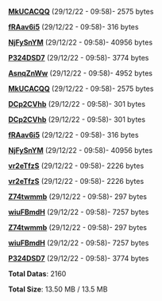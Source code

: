 [**MkUCACQQ**](/data/MkUCACQQ.txt) (29/12/22 - 09:58)- 2575 bytes

[**fRAav6i5**](/data/fRAav6i5.txt) (29/12/22 - 09:58)- 316 bytes

[**NjFySnYM**](/data/NjFySnYM.txt) (29/12/22 - 09:58)- 40956 bytes

[**P324DSD7**](/data/P324DSD7.txt) (29/12/22 - 09:58)- 3774 bytes

[**AsnqZnWw**](/data/AsnqZnWw.txt) (29/12/22 - 09:58)- 4952 bytes

[**MkUCACQQ**](/data/MkUCACQQ.txt) (29/12/22 - 09:58)- 2575 bytes

[**DCp2CVhb**](/data/DCp2CVhb.txt) (29/12/22 - 09:58)- 301 bytes

[**DCp2CVhb**](/data/DCp2CVhb.txt) (29/12/22 - 09:58)- 301 bytes

[**fRAav6i5**](/data/fRAav6i5.txt) (29/12/22 - 09:58)- 316 bytes

[**NjFySnYM**](/data/NjFySnYM.txt) (29/12/22 - 09:58)- 40956 bytes

[**vr2eTfzS**](/data/vr2eTfzS.txt) (29/12/22 - 09:58)- 2226 bytes

[**vr2eTfzS**](/data/vr2eTfzS.txt) (29/12/22 - 09:58)- 2226 bytes

[**Z74twmmb**](/data/Z74twmmb.txt) (29/12/22 - 09:58)- 297 bytes

[**wiuFBmdH**](/data/wiuFBmdH.txt) (29/12/22 - 09:58)- 7257 bytes

[**Z74twmmb**](/data/Z74twmmb.txt) (29/12/22 - 09:58)- 297 bytes

[**wiuFBmdH**](/data/wiuFBmdH.txt) (29/12/22 - 09:58)- 7257 bytes

[**P324DSD7**](/data/P324DSD7.txt) (29/12/22 - 09:58)- 3774 bytes

**Total Datas**: 2160

**Total Size**: 13.50 MB / 13.5 MB